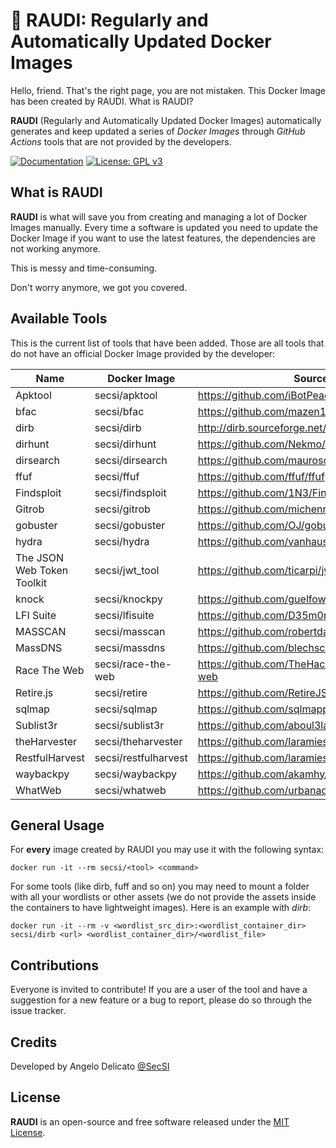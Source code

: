 # 🐳 RAUDI: Regularly and Automatically Updated Docker Images

Hello, friend. That's the right page, you are not mistaken. This Docker Image has been created by RAUDI. What is RAUDI?

**RAUDI** (Regularly and Automatically Updated Docker Images) automatically generates and keep updated a series of *Docker Images* through *GitHub Actions* tools that are not provided by the developers.

[![Documentation](https://img.shields.io/badge/Documentation-complete-green.svg?style=flat)](https://github.com/cybersecsi/RAUDI/blob/main/README.md)
[![License: GPL v3](https://img.shields.io/badge/License-GPLv3-blue.svg)](https://github.com/cybersecsi/RAUDI/blob/main/LICENSE)


## What is RAUDI
**RAUDI** is what will save you from creating and managing a lot of Docker Images manually. Every time a software is updated you need to update the Docker Image if you want to use the latest features, the dependencies are not working anymore. 

This is messy and time-consuming. 

Don't worry anymore, we got you covered.

## Available Tools
This is the current list of tools that have been added. Those are all tools that do not have an official Docker Image provided by the developer:

| Name                       | Docker Image         | Source                                       |
|----------------------------|----------------------|----------------------------------------------|
| Apktool                    | secsi/apktool        | https://github.com/iBotPeaches/Apktool       |
| bfac                       | secsi/bfac           | https://github.com/mazen160/bfac             |
| dirb                       | secsi/dirb           | http://dirb.sourceforge.net/                 |
| dirhunt                    | secsi/dirhunt        | https://github.com/Nekmo/dirhunt             |
| dirsearch                  | secsi/dirsearch      | https://github.com/maurosoria/dirsearch      |
| ffuf                       | secsi/ffuf           | https://github.com/ffuf/ffuf                 |
| Findsploit                 | secsi/findsploit     | https://github.com/1N3/Findsploit            |
| Gitrob                     | secsi/gitrob         | https://github.com/michenriksen/gitrob       |
| gobuster                   | secsi/gobuster       | https://github.com/OJ/gobuster               |
| hydra                      | secsi/hydra          | https://github.com/vanhauser-thc/thc-hydra   |
| The JSON Web Token Toolkit | secsi/jwt_tool       | https://github.com/ticarpi/jwt_tool          |
| knock                      | secsi/knockpy        | https://github.com/guelfoweb/knock           |
| LFI Suite                  | secsi/lfisuite       | https://github.com/D35m0nd142/LFISuite       |
| MASSCAN                    | secsi/masscan        | https://github.com/robertdavidgraham/masscan |
| MassDNS                    | secsi/massdns        | https://github.com/blechschmidt/massdns      |
| Race The Web               | secsi/race-the-web   | https://github.com/TheHackerDev/race-the-web |
| Retire.js                  | secsi/retire         | https://github.com/RetireJS/retire.js        |
| sqlmap                     | secsi/sqlmap         | https://github.com/sqlmapproject/sqlmap      |
| Sublist3r                  | secsi/sublist3r      | https://github.com/aboul3la/Sublist3r        |
| theHarvester               | secsi/theharvester   | https://github.com/laramies/theHarvester     |
| RestfulHarvest             | secsi/restfulharvest | https://github.com/laramies/theHarvester     |
| waybackpy                  | secsi/waybackpy      | https://github.com/akamhy/waybackpy          |
| WhatWeb                    | secsi/whatweb        | https://github.com/urbanadventurer/WhatWeb   |

## General Usage
For **every** image created by RAUDI you may use it with the following syntax:
```
docker run -it --rm secsi/<tool> <command>
```

For some tools (like dirb, fuff and so on) you may need to mount a folder with all your wordlists or other assets (we do not provide the assets inside the containers to have lightweight images). Here is an example with *dirb*:
```
docker run -it --rm -v <wordlist_src_dir>:<wordlist_container_dir> secsi/dirb <url> <wordlist_container_dir>/<wordlist_file>
```

## Contributions
Everyone is invited to contribute!
If you are a user of the tool and have a suggestion for a new feature or a bug to report, please do so through the issue tracker.

## Credits
Developed by Angelo Delicato [@SecSI](https://secsi.io)

## License
**RAUDI** is an open-source and free software released under the [MIT License](/LICENSE).